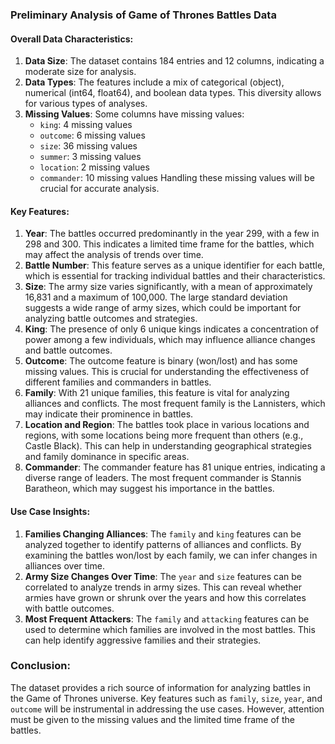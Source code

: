 ### Preliminary Analysis of Game of Thrones Battles Data

#### Overall Data Characteristics:
1. **Data Size**: The dataset contains 184 entries and 12 columns, indicating a moderate size for analysis.
2. **Data Types**: The features include a mix of categorical (object), numerical (int64, float64), and boolean data types. This diversity allows for various types of analyses.
3. **Missing Values**: Some columns have missing values:
   - `king`: 4 missing values
   - `outcome`: 6 missing values
   - `size`: 36 missing values
   - `summer`: 3 missing values
   - `location`: 2 missing values
   - `commander`: 10 missing values
   Handling these missing values will be crucial for accurate analysis.

#### Key Features:
1. **Year**: The battles occurred predominantly in the year 299, with a few in 298 and 300. This indicates a limited time frame for the battles, which may affect the analysis of trends over time.
2. **Battle Number**: This feature serves as a unique identifier for each battle, which is essential for tracking individual battles and their characteristics.
3. **Size**: The army size varies significantly, with a mean of approximately 16,831 and a maximum of 100,000. The large standard deviation suggests a wide range of army sizes, which could be important for analyzing battle outcomes and strategies.
4. **King**: The presence of only 6 unique kings indicates a concentration of power among a few individuals, which may influence alliance changes and battle outcomes.
5. **Outcome**: The outcome feature is binary (won/lost) and has some missing values. This is crucial for understanding the effectiveness of different families and commanders in battles.
6. **Family**: With 21 unique families, this feature is vital for analyzing alliances and conflicts. The most frequent family is the Lannisters, which may indicate their prominence in battles.
7. **Location and Region**: The battles took place in various locations and regions, with some locations being more frequent than others (e.g., Castle Black). This can help in understanding geographical strategies and family dominance in specific areas.
8. **Commander**: The commander feature has 81 unique entries, indicating a diverse range of leaders. The most frequent commander is Stannis Baratheon, which may suggest his importance in the battles.

#### Use Case Insights:
1. **Families Changing Alliances**: The `family` and `king` features can be analyzed together to identify patterns of alliances and conflicts. By examining the battles won/lost by each family, we can infer changes in alliances over time.
2. **Army Size Changes Over Time**: The `year` and `size` features can be correlated to analyze trends in army sizes. This can reveal whether armies have grown or shrunk over the years and how this correlates with battle outcomes.
3. **Most Frequent Attackers**: The `family` and `attacking` features can be used to determine which families are involved in the most battles. This can help identify aggressive families and their strategies.

### Conclusion:
The dataset provides a rich source of information for analyzing battles in the Game of Thrones universe. Key features such as `family`, `size`, `year`, and `outcome` will be instrumental in addressing the use cases. However, attention must be given to the missing values and the limited time frame of the battles.
